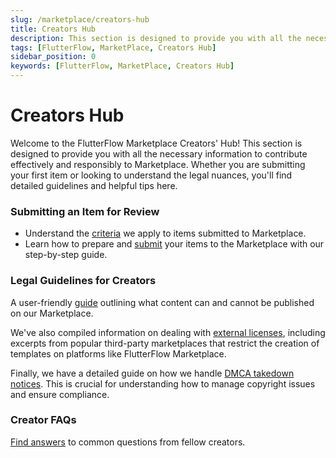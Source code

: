 ```yaml
---
slug: /marketplace/creators-hub
title: Creators Hub
description: This section is designed to provide you with all the necessary information to contribute effectively and responsibly to Marketplace.
tags: [FlutterFlow, MarketPlace, Creators Hub]
sidebar_position: 0
keywords: [FlutterFlow, MarketPlace, Creators Hub]
---
```


# Creators Hub
Welcome to the FlutterFlow Marketplace Creators' Hub! This section is designed to provide you with all the necessary information to contribute effectively and responsibly to Marketplace. Whether you are submitting your first item or looking to understand the legal nuances, you'll find detailed guidelines and helpful tips here.

### **Submitting an Item for Review**
- Understand the [criteria](submission-criteria.md) we apply to items submitted to Marketplace.
- Learn how to prepare and [submit](submit-item-for-reivew.md) your items to the Marketplace with our step-by-step guide.

### **Legal Guidelines for Creators**

A user-friendly [guide](legal-guidelines-for-creators.md) outlining what content can and cannot be published on our Marketplace.

We've also compiled information on dealing with [external licenses](navigating-external-licenses.md), including excerpts from popular third-party marketplaces that restrict the creation of templates on platforms like FlutterFlow Marketplace.

Finally, we have a detailed guide on how we handle [DMCA takedown notices](copyright-dmca-process.md). This is crucial for understanding how to manage copyright issues and ensure compliance.

### Creator FAQs

[Find answers](creator-faqs.md) to common questions from fellow creators.
